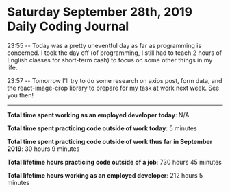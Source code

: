 # Saturday September 28th, 2019 Daily Coding Journal

23:55 -- Today was a pretty uneventful day as far as programming is concerned. I took the day off (of programming, I still had to teach 2 hours of English classes for short-term cash) to focus on some other things in my life.

23:57 -- Tomorrow I'll try to do some research on axios post, form data, and the react-image-crop library to prepare for my task at work next week. See you then!

___
**Total time spent working as an employed developer today**: N/A

**Total time spent practicing code outside of work today**: 5 minutes

**Total time spent practicing code outside of work thus far in September 2019**: 30 hours 9 minutes

**Total lifetime hours practicing code outside of a job**: 730 hours 45 minutes

**Total lifetime hours working as an employed developer**: 212 hours 5 minutes